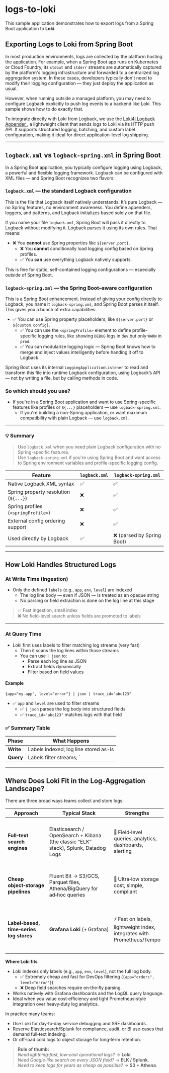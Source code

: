 # logs-to-loki

This sample application demonstrates how to export logs from a Spring Boot application to **Loki**.

## Exporting Logs to Loki from Spring Boot

In most production environments, logs are collected by the platform hosting the application. For
example, when a Spring Boot app runs on Kubernetes or Cloud Foundry, its `stdout` and
`stderr` streams are automatically captured by the platform's logging infrastructure and forwarded
to a centralized log aggregation system. In these cases, developers typically don't need to modify
their logging configuration — they just deploy the application as usual.

However, when running outside a managed platform, you may need to configure Logback
explicitly to push log events to a backend like Loki. This sample shows how to do exactly that.

To integrate directly with Loki from Logback, we use the [Loki4j Logback Appender
](https://github.com/loki4j/loki-logback-appender), a lightweight client that sends logs to Loki
via its HTTP push API. It supports structured logging, batching, and custom label configuration,
making it ideal for direct application-level log shipping.

---
## `logback.xml` vs `logback-spring.xml` in Spring Boot

In a Spring Boot application, you typically configure logging using Logback, a powerful and
flexible logging framework. Logback can be configured with XML files — and Spring Boot recognizes
two flavors:

### `logback.xml` — the standard Logback configuration

This is the file that Logback itself natively understands. It’s pure Logback — no Spring
features, no environment awareness. You define appenders, loggers, and patterns, and Logback
initializes based solely on that file.

If you name your file `logback.xml`, Spring Boot will pass it directly to Logback without
modifying it. Logback parses it using its own rules. That means:

- ❌ You **cannot** use Spring properties like `${server.port}`.
  - ❌ You **cannot** conditionally load logging config based on Spring profiles.
  - ✅ You **can** use everything Logback natively supports.

This is fine for static, self-contained logging configurations — especially outside of Spring Boot.

###  `logback-spring.xml` — the Spring Boot–aware configuration

This is a Spring Boot enhancement. Instead of giving your config directly to Logback, you name
it `logback-spring.xml`, and Spring Boot parses it itself. This gives you a bunch of extra
capabilities:

- ✅ You can use Spring property placeholders, like `${server.port}` or `${custom.config}`.
  - ✅ You can use the `<springProfile>` element to define profile-specific logging rules, like
    showing `DEBUG` logs in `dev` but only `WARN` in `prod`.
  - ✅ You can modularize logging logic — Spring Boot knows how to merge and inject values
    intelligently before handing it off to Logback.

Spring Boot uses its internal `LoggingApplicationListener` to read and transform this file into
runtime Logback configuration, using Logback’s API — not by writing a file, but by calling
methods in code.

### So which should you use?

- If you're in a Spring Boot application and want to use Spring-specific features like profiles
  or `${...}` placeholders — use `logback-spring.xml`.
  - If you're building a non-Spring application, or want maximum compatibility with plain
    Logback — use `logback.xml`.

---

### 💡 Summary

> Use `logback.xml` when you need plain Logback configuration with no Spring-specific features.  
> Use `logback-spring.xml` if you're using Spring Boot and want access to Spring environment
> variables and profile-specific logging config.


| Feature                              | `logback.xml` | `logback-spring.xml` |
|--------------------------------------|---------------|-----------------------|
| Native Logback XML syntax            | ✅             | ✅                    |
| Spring property resolution (`${...}`)| ❌             | ✅                    |
| Spring profiles (`<springProfile>`)  | ❌             | ✅                    |
| External config ordering support     | ❌             | ✅                    |
| Used directly by Logback             | ✅             | ❌ (parsed by Spring Boot) |

---
## How Loki Handles Structured Logs

### At Write Time (Ingestion)

- Only the defined `labels` (e.g., `app`, `env`, `level`) are indexed
  - The log line body — even if JSON — is treated as an opaque string
  - No parsing or field extraction is done on the log line at this stage

> ✅ Fast ingestion, small index  
> ❌ No field-level search unless fields are promoted to labels

---

### At Query Time

- Loki first uses labels to filter matching log streams (very fast)
  - Then it scans the log lines within those streams
  - You can use `| json` to:
    - Parse each log line as JSON
    - Extract fields dynamically
    - Filter based on field values

#### Example

~~~logql
{app="my-app", level="error"} | json | trace_id="abc123"
~~~

- ✅ `app` and `level` are used to filter streams
  - ✅ `| json` parses the log body into structured fields
  - ✅ `trace_id="abc123"` matches logs with that field

### ✅ Summary Table

| Phase   | What Happens                                         |
|---------|------------------------------------------------------|
| **Write** | Labels indexed; log line stored as-is               |
| **Query** | Labels filter streams; `| json` parses body at query time` |

---

## Where Does Loki Fit in the Log‑Aggregation Landscape?

There are three broad ways teams collect and store logs:

| Approach | Typical Stack | Strengths | Trade‑offs |
|----------|---------------|-----------|------------|
| **Full‑text search engines** | Elasticsearch / OpenSearch + Kibana (the classic “ELK” stack), Splunk, Datadog Logs | 🔎 Field‑level queries, analytics, dashboards, alerting | 💰 High cost at scale, heavy RAM/CPU, complex ops |
| **Cheap object‑storage pipelines** | Fluent Bit → S3/GCS, Parquet files, Athena/BigQuery for ad‑hoc queries | 💸 Ultra‑low storage cost, simple, compliant | 🐢 Cold queries, no real‑time search, DIY tooling |
| **Label‑based, time‑series log stores** | **Grafana Loki** (+ Grafana) | ⚡ Fast on labels, lightweight index, integrates with Prometheus/Tempo | 🔍 No full‑text index → body parsed at query time (`| json`, regex) |

**Where Loki fits**

* Loki indexes only labels (e.g., `app`, `env`, `level`), not the full log body.
  * ✅ Extremely cheap and fast for DevOps filtering (`{app="orders", level="error"}`)
  * ❌ Deep field searches require on‑the‑fly parsing.
* Works natively with Grafana dashboards and the LogQL query language.
* Ideal when you value cost‑efficiency and tight Prometheus‑style integration over heavy‑duty log analytics.

In practice many teams:

* Use Loki for day‑to‑day service debugging and SRE dashboards.
* Reserve Elasticsearch/Splunk for compliance, audit, or BI use‑cases that demand full‑text indexing.
* Or off‑load cold logs to object storage for long‑term retention.

> **Rule of thumb:**  
> *Need lightning‑fast, low‑cost operational logs?* → **Loki**.  
> *Need Google‑like search on every JSON field?* → **ELK / Splunk**.  
> *Need to keep logs for years as cheap as possible?* → **S3 + Athena**.
